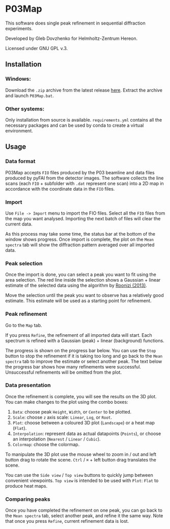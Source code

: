 # P03Map
This software does single peak refinement in sequential diffraction experiments.

Developed by Gleb Dovzhenko for Helmholtz-Zentrum Hereon.

Licensed under GNU GPL v.3.

## Installation

### Windows:
Download the `.zip` archive from the latest release [here](https://github.com/glebdovzhenko/P03Map/releases). 
Extract the archive and launch `P03Map.bat`.

### Other systems:
Only installation from source is available. `requirements.yml` contains all the necessary packages and can be used by conda to create a virtual environment.

## Usage

### Data format
P03Map accepts `FIO` files produced by the P03 beamline and data files produced by pyFAI from the detector images.
The software collects the line scans (each `FIO` + subfolder with `.dat` represent one scan) into a 2D map in accordance with the coordinate data in the `FIO` files.

### Import
Use `File -> Import` menu to import the FIO files. 
Select all the `FIO` files from the map you want analysed.
Importing the next batch of files will clear the current data.

As this process may take some time, the status bar at the bottom of the window shows progress.
Once import is complete, the plot on the `Mean spectra` tab will show the diffraction pattern averaged over all imported data.

### Peak selection
Once the import is done, you can select a peak you want to fit using the area selection. 
The red line inside the selection shows a Gaussian + linear estimate of the selected data using the algorithm by [Roonizi (2013)](https://doi.org/10.1109/LSP.2013.2280577).

Move the selection until the peak you want to observe has a relatively good estimate. 
This estimate will be used as a starting point for refinement.

### Peak refinement
Go to the `Map` tab.

If you press `Refine`, the refinement of all imported data will start. 
Each spectrum is refined with a Gaussian (peak) + linear (background) functions.

The progress is shown on the progress bar below.
You can use the `Stop` button to stop the refinement if it is taking too long and go back to the `Mean spectra` tab to improve the estimate or select another peak.
The text below the progress bar shows how many refinements were successful. 
Unsuccessful refinements will be omitted from the plot.

### Data presentation
Once the refinement is complete, you will see the results on the 3D plot.
You can make changes to the plot using the combo boxes:
1. `Data`: choose peak `Height`, `Width`, or `Center` to be plotted.
2. `Scale`: choose `z` axis scale: `Linear`, `Log`, or `Root`.
3. `Plot`: choose between a coloured 3D plot (`Landscape`) or a heat map (`Flat`).
4. `Interpolation`: represent data as actual datapoints (`Points`), or choose an interpolation (`Nearest` / `Linear` / `Cubic`).
5. `Colormap`: choose the colormap.

To manipulate the 3D plot use the mouse wheel to zoom in / out and left button drag to rotate the scene. 
`Ctrl` /  `⌘` + left button drag translates the scene.

You can use the `Side view` / `Top view` buttons to quickly jump between convenient viewpoints. 
`Top view` is intended to be used with `Plot`: `Flat` to produce heat maps.

### Comparing peaks
Once you have completed the refinement on one peak, you can go back to the `Mean spectra` tab, select another peak, and refine it the same way.
Note that once you press `Refine`, current refinement data is lost.